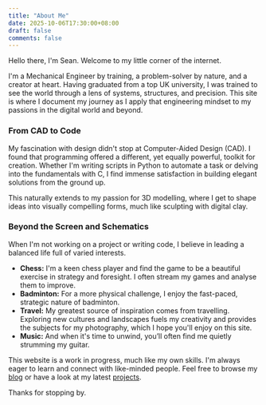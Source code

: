 ```yaml
---
title: "About Me"
date: 2025-10-06T17:30:00+08:00
draft: false
comments: false
---
```


Hello there, I'm Sean. Welcome to my little corner of the internet.

I'm a Mechanical Engineer by training, a problem-solver by nature, and a creator at heart. Having graduated from a top UK university, I was trained to see the world through a lens of systems, structures, and precision. This site is where I document my journey as I apply that engineering mindset to my passions in the digital world and beyond.

### From CAD to Code

My fascination with design didn't stop at Computer-Aided Design (CAD). I found that programming offered a different, yet equally powerful, toolkit for creation. Whether I'm writing scripts in Python to automate a task or delving into the fundamentals with C, I find immense satisfaction in building elegant solutions from the ground up.

This naturally extends to my passion for 3D modelling, where I get to shape ideas into visually compelling forms, much like sculpting with digital clay.

### Beyond the Screen and Schematics

When I'm not working on a project or writing code, I believe in leading a balanced life full of varied interests.

* **Chess:** I'm a keen chess player and find the game to be a beautiful exercise in strategy and foresight. I often stream my games and analyse them to improve.
* **Badminton:** For a more physical challenge, I enjoy the fast-paced, strategic nature of badminton.
* **Travel:** My greatest source of inspiration comes from travelling. Exploring new cultures and landscapes fuels my creativity and provides the subjects for my photography, which I hope you'll enjoy on this site.
* **Music:** And when it's time to unwind, you’ll often find me quietly strumming my guitar.

This website is a work in progress, much like my own skills. I'm always eager to learn and connect with like-minded people. Feel free to browse my [blog](/blog/) or have a look at my latest [projects](/portfolio&projects/).

Thanks for stopping by.